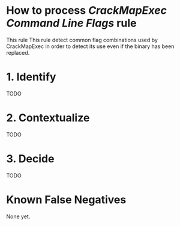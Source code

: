 # How to process *CrackMapExec Command Line Flags* rule
This rule This rule detect common flag combinations used by CrackMapExec in order to detect its use even if the binary has been replaced.

# 1. Identify
TODO

# 2. Contextualize
TODO

# 3. Decide
TODO

# Known False Negatives
None yet.
